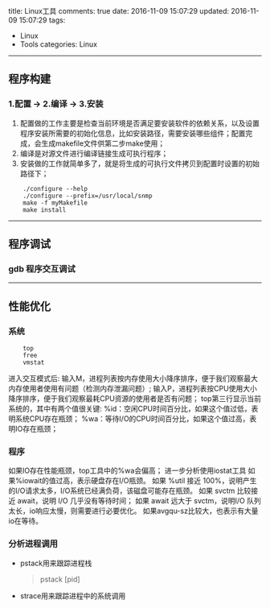 title: Linux工具
comments: true
date: 2016-11-09 15:07:29
updated: 2016-11-09 15:07:29
tags:
  - Linux
  - Tools
categories: Linux
---

## 程序构建
### 1.配置 -> 2.编译 -> 3.安装
1. 配置做的工作主要是检查当前环境是否满足要安装软件的依赖关系，以及设置程序安装所需要的初始化信息，比如安装路径，需要安装哪些组件；配置完成，会生成makefile文件供第二步make使用；
2. 编译是对源文件进行编译链接生成可执行程序；
3. 安装做的工作就简单多了，就是将生成的可执行文件拷贝到配置时设置的初始路径下；

```
    ./configure --help
    ./configure --prefix=/usr/local/snmp
    make -f myMakefile
    make install
```

---
## 程序调试
### gdb 程序交互调试

---
## 性能优化
### 系统
```
    top
    free
    vmstat
```
进入交互模式后:
输入M，进程列表按内存使用大小降序排序，便于我们观察最大内存使用者使用有问题（检测内存泄漏问题）;
输入P，进程列表按CPU使用大小降序排序，便于我们观察最耗CPU资源的使用者是否有问题；
top第三行显示当前系统的，其中有两个值很关键:
%id：空闲CPU时间百分比，如果这个值过低，表明系统CPU存在瓶颈；
%wa：等待I/O的CPU时间百分比，如果这个值过高，表明IO存在瓶颈；

### 程序
如果IO存在性能瓶颈，top工具中的%wa会偏高；
进一步分析使用iostat工具
如果%iowait的值过高，表示硬盘存在I/O瓶颈。
如果 %util 接近 100%，说明产生的I/O请求太多，I/O系统已经满负荷，该磁盘可能存在瓶颈。
如果 svctm 比较接近 await，说明 I/O 几乎没有等待时间；
如果 await 远大于 svctm，说明I/O 队列太长，io响应太慢，则需要进行必要优化。
如果avgqu-sz比较大，也表示有大量io在等待。

### 分析进程调用
- pstack用来跟踪进程栈
    > pstack [pid]
- strace用来跟踪进程中的系统调用